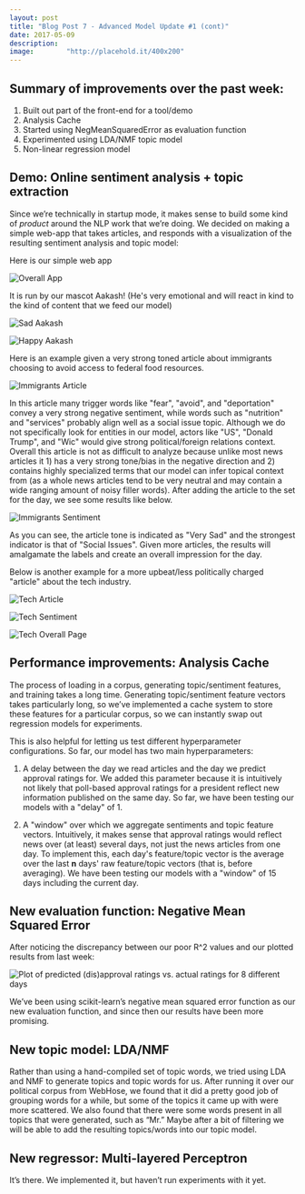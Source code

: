 ```yaml
---
layout: post
title: "Blog Post 7 - Advanced Model Update #1 (cont)"
date: 2017-05-09
description:
image:        "http://placehold.it/400x200"
---
```


## Summary of improvements over the past week:

1. Built out part of the front-end for a tool/demo
2. Analysis Cache
3. Started using NegMeanSquaredError as evaluation function
4. Experimented using LDA/NMF topic model
5. Non-linear regression model


## Demo: Online sentiment analysis + topic extraction

Since we’re technically in startup mode, it makes sense to build some kind of *product* around the NLP work that we’re doing. We decided on making a simple web-app that takes articles, and responds with a visualization of the resulting sentiment analysis and topic model:


Here is our simple web app

![Overall App](http://i.imgur.com/VHbKZ0R.png)

It is run by our mascot Aakash! (He's very emotional and will react in kind to the kind of content that we feed our model)


![Sad Aakash](http://i.imgur.com/h3lCGvP.png)

![Happy Aakash](http://i.imgur.com/j6E9wgv.png)


Here is an example given a very strong toned article about immigrants choosing to avoid access to federal food resources.

![Immigrants Article](http://i.imgur.com/7wmkeRK.png)

In this article many trigger words like "fear", "avoid", and "deportation" convey a very strong negative sentiment, while words such as "nutrition" and "services" probably align well as a social issue topic. Although we do not specifically look for entities in our model, actors like "US", "Donald Trump", and "Wic" would give strong political/foreign relations context. Overall this article is not as difficult to analyze because unlike most news articles it 1) has a very strong tone/bias in the negative direction and 2) contains highly specialized terms that our model can infer topical context from (as a whole news articles tend to be very neutral and may contain a wide ranging amount of noisy filler words). After adding the article to the set for the day, we see some results like below.

![Immigrants Sentiment](http://i.imgur.com/h3lCGvP.png)

As you can see, the article tone is indicated as "Very Sad" and the strongest indicator is that of "Social Issues". Given more articles, the results will amalgamate the labels and create an overall impression for the day.

Below is another example for a more upbeat/less politically charged "article" about the tech industry.

![Tech Article](http://i.imgur.com/tnP7fJG.png)

![Tech Sentiment](http://i.imgur.com/Wdgn7tr.png)

![Tech Overall Page](http://i.imgur.com/VHbKZ0R.png)


## Performance improvements: Analysis Cache
The process of loading in a corpus, generating topic/sentiment features, and training takes a long time. Generating topic/sentiment feature vectors takes particularly long, so we’ve implemented a cache system to store these features for a particular corpus, so we can instantly swap out regression models for experiments.

This is also helpful for letting us test different hyperparameter configurations. So far, our model has
two main hyperparameters:

1. A delay between the day we read articles and the day we predict approval ratings for. We added this parameter because it is intuitively not likely that poll-based approval ratings for a president reflect new information published on the same day. So far, we have been testing our models with a "delay" of 1.

2. A "window" over which we aggregate sentiments and topic feature vectors. Intuitively, it makes sense that approval ratings would reflect news over (at least) several days, not just the news articles from one day. To implement this, each day's feature/topic vector is the average over the last **n** days' raw feature/topic vectors (that is, before averaging). We have been testing our models with a "window" of 15 days including the current day.

## New evaluation function: Negative Mean Squared Error
After noticing the discrepancy between our poor R^2 values and our plotted results from last week:

![Plot of predicted (dis)approval ratings vs. actual ratings for 8 different days](/StateOfTheMedia/images/Approval_Ratings_Linreg_1.png)

We’ve been using scikit-learn’s negative mean squared error function as our new evaluation function, and since then our results have been more promising.


## New topic model: LDA/NMF
Rather than using a hand-compiled set of topic words, we tried using LDA and NMF to generate topics and topic words for us. After running it over our political corpus from WebHose, we found that it did a pretty good job of grouping words for a while, but some of the topics it came up with were more scattered. We also found that there were some words present in all topics that were generated, such as “Mr.” Maybe after a bit of filtering we will be able to add the resulting topics/words into our topic model.


## New regressor: Multi-layered Perceptron
It’s there. We implemented it, but haven’t run experiments with it yet.

